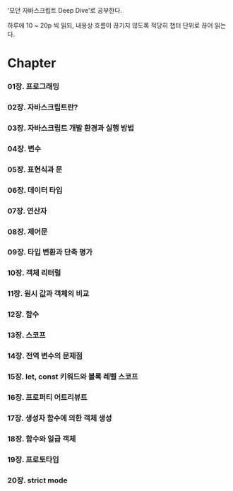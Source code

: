 '모던 자바스크립트 Deep Dive'로 공부한다.

하루에 10 ~ 20p 씩 읽되, 내용상 흐름이 끊기지 않도록 적당히 챕터 단위로 끊어 읽는다.

# Chapter

### 01장. 프로그래밍

### 02장. 자바스크립트란?

### 03장. 자바스크립트 개발 환경과 실행 방법

### 04장. 변수

### 05장. 표현식과 문

### 06장. 데이터 타입

### 07장. 연산자

### 08장. 제어문

### 09장. 타입 변환과 단축 평가

### 10장. 객체 리터럴

### 11장. 원시 값과 객체의 비교

### 12장. 함수

### 13장. 스코프

### 14장. 전역 변수의 문제점

### 15장. let, const 키워드와 블록 레벨 스코프

### 16장. 프로퍼티 어트리뷰트

### 17장. 생성자 함수에 의한 객체 생성

### 18장. 함수와 일급 객체

### 19장. 프로토타입

### 20장. strict mode
